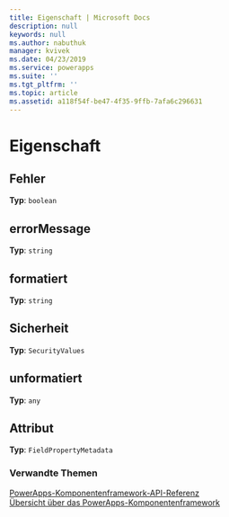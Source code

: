 ```yaml
---
title: Eigenschaft | Microsoft Docs
description: null
keywords: null
ms.author: nabuthuk
manager: kvivek
ms.date: 04/23/2019
ms.service: powerapps
ms.suite: ''
ms.tgt_pltfrm: ''
ms.topic: article
ms.assetid: a118f54f-be47-4f35-9ffb-7afa6c296631
---
```


# <a name="property"></a>Eigenschaft

## <a name="error"></a>Fehler

**Typ**: `boolean`

## <a name="errormessage"></a>errorMessage

**Typ**: `string`

## <a name="formatted"></a>formatiert

**Typ**: `string`

## <a name="security"></a>Sicherheit

**Typ**: `SecurityValues`

## <a name="raw"></a>unformatiert

**Typ**: `any`

## <a name="attribute"></a>Attribut

**Typ**: `FieldPropertyMetadata`


### <a name="related-topics"></a>Verwandte Themen

[PowerApps-Komponentenframework-API-Referenz](../reference/index.md)<br/>
[Übersicht über das PowerApps-Komponentenframework](../overview.md)